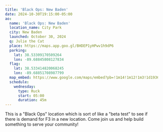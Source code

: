 ```yaml
---
title: 'Black Ops: New Baden'
date: 2024-10-30T19:15:00-05:00
ao:
  name: 'Black Ops: New Baden'
  location_name: City Park
  city: New Baden
  launched: October 30, 2024
  q: Julie the Cat
  place: https://maps.app.goo.gl/BHDEP1yHPwv1h9dP6
  parking:
    lat: 38.53309170509264
    lon: -89.68845808127834
  flag:
    lat: 38.533414820068245
    lon: -89.68851708987799
  map_embed: https://www.google.com/maps/embed?pb=!1m14!1m12!1m3!1d1936.4140785722946!2d-89.68915542131903!3d38.53330799207324!2m3!1f0!2f0!3f0!3m2!1i1024!2i768!4f13.1!5e1!3m2!1sen!2sus!4v1730339883149!5m2!1sen!2sus
  schedule:
    wednesday:
      type: Ruck
      start: 05:00
      duration: 45m
---
```

This is a "Black Ops" location which is sort of like a "beta test" to see if there is demand for F3 in a new location.
Come join us and help build something to serve your community!
